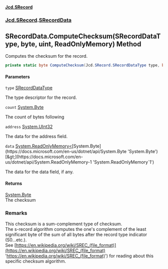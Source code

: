 #### [Jcd.SRecord](index.md 'index')
### [Jcd.SRecord](Jcd.SRecord.md 'Jcd.SRecord').[SRecordData](Jcd.SRecord.SRecordData.md 'Jcd.SRecord.SRecordData')

## SRecordData.ComputeChecksum(SRecordDataType, byte, uint, ReadOnlyMemory<byte>) Method

Computes the checksum for the record.

```csharp
private static byte ComputeChecksum(Jcd.SRecord.SRecordDataType type, byte count, uint address, System.ReadOnlyMemory<byte> data);
```
#### Parameters

<a name='Jcd.SRecord.SRecordData.ComputeChecksum(Jcd.SRecord.SRecordDataType,byte,uint,System.ReadOnlyMemory_byte_).type'></a>

`type` [SRecordDataType](Jcd.SRecord.SRecordDataType.md 'Jcd.SRecord.SRecordDataType')

The type descriptor for the record.

<a name='Jcd.SRecord.SRecordData.ComputeChecksum(Jcd.SRecord.SRecordDataType,byte,uint,System.ReadOnlyMemory_byte_).count'></a>

`count` [System.Byte](https://docs.microsoft.com/en-us/dotnet/api/System.Byte 'System.Byte')

The count of bytes following

<a name='Jcd.SRecord.SRecordData.ComputeChecksum(Jcd.SRecord.SRecordDataType,byte,uint,System.ReadOnlyMemory_byte_).address'></a>

`address` [System.UInt32](https://docs.microsoft.com/en-us/dotnet/api/System.UInt32 'System.UInt32')

The data for the address field.

<a name='Jcd.SRecord.SRecordData.ComputeChecksum(Jcd.SRecord.SRecordDataType,byte,uint,System.ReadOnlyMemory_byte_).data'></a>

`data` [System.ReadOnlyMemory&lt;](https://docs.microsoft.com/en-us/dotnet/api/System.ReadOnlyMemory-1 'System.ReadOnlyMemory`1')[System.Byte](https://docs.microsoft.com/en-us/dotnet/api/System.Byte 'System.Byte')[&gt;](https://docs.microsoft.com/en-us/dotnet/api/System.ReadOnlyMemory-1 'System.ReadOnlyMemory`1')

The data for the data field, if any.

#### Returns
[System.Byte](https://docs.microsoft.com/en-us/dotnet/api/System.Byte 'System.Byte')  
The checksum

### Remarks
This checksum is a sum-complement type of checksum.  
            The s-record algorithm computes the one's complement of the least significant byte of the sum of all bytes after the record type indicator (S0...etc.).  
            See [https://en.wikipedia.org/wiki/SREC_(file_format)](https://en.wikipedia.org/wiki/SREC_(file_format) 'https://en.wikipedia.org/wiki/SREC_(file_format)') for reading about this specific checksum algorithm.